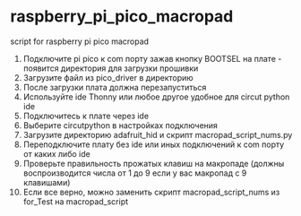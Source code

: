 # raspberry_pi_pico_macropad
script for raspberry pi pico macropad

1) Подключите pi pico к com порту зажав кнопку BOOTSEL на плате - появится директория для загрузки прошивки
2) Загрузите файл из pico_driver в директорию
3) После загрузки плата должна перезапуститься
4) Используйте ide Thonny или любое другое удобное для circut python ide 
5) Подключитесь к плате через ide 
6) Выберите circutpython в настройках подключения
7) Загрузите директорию adafruit_hid и скрипт macropad_script_nums.py
8) Переподключите плату без ide или иных подключений к com порту от каких либо ide
9) Проверьте правильность прожатых клавиш на макропаде (должны воспроизводится числа от 1 до 9 если у вас макропад с 9 клавишами)
10) Если все верно, можно заменить скрипт macropad_script_nums из for_Test на macropad_script 